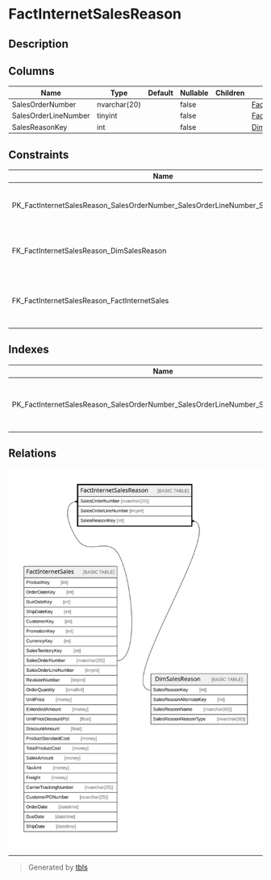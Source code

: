 # FactInternetSalesReason

## Description

## Columns

| Name | Type | Default | Nullable | Children | Parents | Comment |
| ---- | ---- | ------- | -------- | -------- | ------- | ------- |
| SalesOrderNumber | nvarchar(20) |  | false |  | [FactInternetSales](FactInternetSales.md) |  |
| SalesOrderLineNumber | tinyint |  | false |  | [FactInternetSales](FactInternetSales.md) |  |
| SalesReasonKey | int |  | false |  | [DimSalesReason](DimSalesReason.md) |  |

## Constraints

| Name | Type | Definition |
| ---- | ---- | ---------- |
| PK_FactInternetSalesReason_SalesOrderNumber_SalesOrderLineNumber_SalesReasonKey | PRIMARY KEY | CLUSTERED, unique, part of a PRIMARY KEY constraint, [ SalesOrderNumber, SalesOrderLineNumber, SalesReasonKey ] |
| FK_FactInternetSalesReason_DimSalesReason | FOREIGN KEY | FOREIGN KEY(SalesReasonKey) REFERENCES DimSalesReason(SalesReasonKey) ON UPDATE NO_ACTION ON DELETE NO_ACTION |
| FK_FactInternetSalesReason_FactInternetSales | FOREIGN KEY | FOREIGN KEY(SalesOrderNumber, SalesOrderLineNumber) REFERENCES FactInternetSales(SalesOrderNumber, SalesOrderLineNumber) ON UPDATE NO_ACTION ON DELETE NO_ACTION |

## Indexes

| Name | Definition |
| ---- | ---------- |
| PK_FactInternetSalesReason_SalesOrderNumber_SalesOrderLineNumber_SalesReasonKey | CLUSTERED, unique, part of a PRIMARY KEY constraint, [ SalesOrderNumber, SalesOrderLineNumber, SalesReasonKey ] |

## Relations

![er](FactInternetSalesReason.svg)

---

> Generated by [tbls](https://github.com/k1LoW/tbls)
